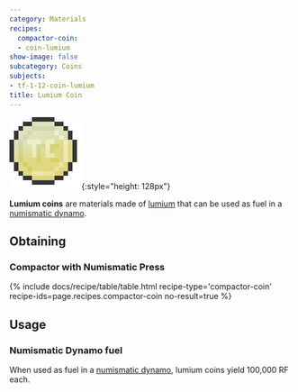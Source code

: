 ```yaml
---
category: Materials
recipes:
  compactor-coin:
  - coin-lumium
show-image: false
subcategory: Coins
subjects:
- tf-1-12-coin-lumium
title: Lumium Coin
---
```


![Lumium coin](/assets/images/docs/1.12/thermal-foundation/coin-lumium.png){:style="height: 128px"}


**Lumium coins** are materials made of [lumium](../lumium-ingot/) that can be
used as fuel in a [numismatic dynamo](../../thermal-expansion/numismatic-dynamo/).


Obtaining
---------

### Compactor with Numismatic Press
{% include docs/recipe/table/table.html recipe-type='compactor-coin' recipe-ids=page.recipes.compactor-coin no-result=true %}


Usage
-----

### Numismatic Dynamo fuel
When used as fuel in a [numismatic dynamo](../../thermal-expansion/numismatic-dynamo/), lumium
coins yield 100,000 RF each.
